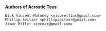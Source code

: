 **Authors of Acrostic Tees**    
    
    Nick Vincent-Maloney <nicorellius@gmail.com>    
    Phillip Seitzer <phillipseitzer@gmail.com>    
    Jimar Miller <jeemar@gmail.com>    